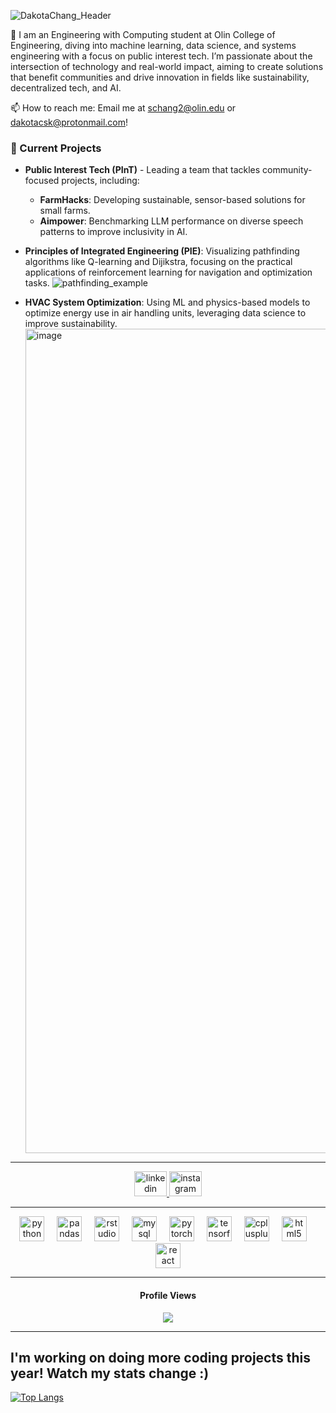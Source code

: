 
![DakotaChang_Header](https://github.com/user-attachments/assets/24bc7533-4203-42b3-8082-0f552e829028)

🔹 I am an Engineering with Computing student at Olin College of Engineering, diving into machine learning, data science, and systems engineering with a focus on public interest tech. I’m passionate about the intersection of technology and real-world impact, aiming to create solutions that benefit communities and drive innovation in fields like sustainability, decentralized tech, and AI.

📫 How to reach me: Email me at schang2@olin.edu or dakotacsk@protonmail.com!

### 🔭 Current Projects
- **Public Interest Tech (PInT)** - Leading a team that tackles community-focused projects, including:
  - **FarmHacks**: Developing sustainable, sensor-based solutions for small farms.
  - **Aimpower**: Benchmarking LLM performance on diverse speech patterns to improve inclusivity in AI.
    
- **Principles of Integrated Engineering (PIE)**: Visualizing pathfinding algorithms like Q-learning and Dijikstra, focusing on the practical applications of reinforcement learning for navigation and optimization tasks.
  ![pathfinding_example](https://github.com/user-attachments/assets/f37a42de-7bda-4faf-a37d-b6bd30b5ae05)

- **HVAC System Optimization**: Using ML and physics-based models to optimize energy use in air handling units, leveraging data science to improve sustainability.
  <img width="1319" alt="image" src="https://github.com/user-attachments/assets/8196fad9-e416-4bc8-8190-9327724c33e2">


---

<div align="center">
  <a href="https://www.linkedin.com/in/dakota-chang-0000abcd/" target="_blank">
    <img src="https://raw.githubusercontent.com/maurodesouza/profile-readme-generator/master/src/assets/icons/social/linkedin/default.svg" width="52" height="40" alt="linkedin logo" />
  </a>
  <a href="https://www.instagram.com/dakotachang_sk/" target="_blank">
    <img src="https://raw.githubusercontent.com/maurodesouza/profile-readme-generator/master/src/assets/icons/social/instagram/default.svg" width="52" height="40" alt="instagram logo" />
  </a>
</div>

---

<div align="center">
  <img src="https://cdn.jsdelivr.net/gh/devicons/devicon/icons/python/python-original.svg" height="40" alt="python logo" />
  <img width="12" />
  <img src="https://cdn.jsdelivr.net/gh/devicons/devicon/icons/pandas/pandas-original.svg" height="40" alt="pandas logo" />
  <img width="12" />
  <img src="https://cdn.jsdelivr.net/gh/devicons/devicon/icons/rstudio/rstudio-original.svg" height="40" alt="rstudio logo" />
  <img width="12" />
  <img src="https://cdn.jsdelivr.net/gh/devicons/devicon/icons/mysql/mysql-original.svg" height="40" alt="mysql logo" />
  <img width="12" />
  <img src="https://cdn.jsdelivr.net/gh/devicons/devicon/icons/pytorch/pytorch-original.svg" height="40" alt="pytorch logo" />
  <img width="12" />
  <img src="https://cdn.jsdelivr.net/gh/devicons/devicon/icons/tensorflow/tensorflow-original.svg" height="40" alt="tensorflow logo" />
  <img width="12" />
  <img src="https://cdn.jsdelivr.net/gh/devicons/devicon/icons/cplusplus/cplusplus-original.svg" height="40" alt="cplusplus logo" />
  <img width="12" />
  <img src="https://cdn.jsdelivr.net/gh/devicons/devicon/icons/html5/html5-original.svg" height="40" alt="html5 logo" />
  <img width="12" />
  <img src="https://cdn.jsdelivr.net/gh/devicons/devicon/icons/react/react-original.svg" height="40" alt="react logo" />
</div>

---

<h4 align="center">Profile Views</h4>

<div align="center">
  <img src="https://profile-counter.glitch.me/dakotacsk/count.svg?" />
</div>

---

## I'm working on doing more coding projects this year! Watch my stats change :)

[![Top Langs](https://github-readme-stats.vercel.app/api/top-langs/?username=dakotacsk&layout=donut)](https://github.com/dakotacsk/github-readme-stats)
